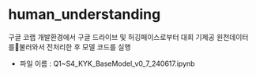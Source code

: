 # human_understanding

구글 코랩 개발환경에서 구글 드라이브 및 허깅페이스로부터 대회 기제공 원천데이터를불러와서 전처리한 후 모델 코드를 실행

- 파일 이름 : Q1~S4_KYK_BaseModel_v0_7_240617.ipynb
